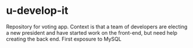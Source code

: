 # u-develop-it
Repository for voting app. Context is that a team of developers are electing a new president and have started work on the front-end, but need help creating the back end. First exposure to MySQL

